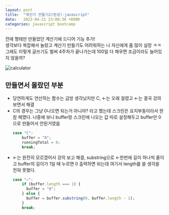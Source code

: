 ```yaml
---
layout: post
title:  "계산기 만들기2(완성)-javascript"
date:   2022-04-21 23:00:30 +0900
categories: javascript bootcamp
---
```


전에 형태만 만들었던 계산기에 드디어 기능 추가!  
생각보다 복잡해서 놀랐고 계산기 만들기도 어려워하는 나 자신에게 좀 많이 실망 ㅋㅋ  
그래도 이렇게 글쓰기도 벌써 4주차가 끝나가는데 100일 다 채우면 조금이라도 늘어있지 않을까?   

![calculator](https://user-images.githubusercontent.com/84063843/164477133-3f2150df-828b-41df-9f3b-c7f6a9638b7f.gif)

## 만들면서 몰랐던 부분
- 당연하게도 연산하는 함수는 금방 생각났지만 C, ←는 오래 걸렸고 ←는 결국 강의 보면서 해결
- C의 경우는 그냥 0나오면 되는거 아니야? 라고 했는데 스크린은 요지부동이라서 한참 헤맸다. 나중에 보니 buffer랑 스크린에 나오는 값 따로 설정해두고 buffer만 0으로 만들어서 안된거였음 
  ```javascript
  case "C":
      buffer = "0";
      runningTotal = 0;
      break;
  ```
- ←는 완전히 모르겠어서 강의 보고 해결, substring으로 ←한번에 길이 하나씩 줄이고 buffer의 길이가 1일 때 누르면 0 출력하면 되는데 여기서 length를 쓸 생각을 전혀 못했다.
  ```javascript
  case "←":
      if (buffer.length === 1) {
        buffer = "0";
      } else {
        buffer = buffer.substring(0, buffer.length - 1);
      }
      break;
  ```